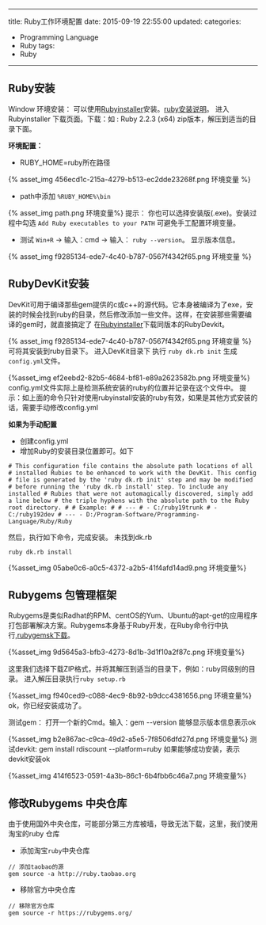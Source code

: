 ﻿----
title: Ruby工作环境配置
date: 2015-09-19 22:55:00
updated:
categories: 
- Programming Language
- Ruby
tags:
- Ruby
----

## Ruby安装

Window 环境安装：
可以使用[Rubyinstaller][Rubyinstaller]安装。[ruby安装说明][ruby安装说明]。
进入Rubyinstaller 下载页面。下载：如 : Ruby 2.2.3 (x64) zip版本，解压到适当的目录下面。

**环境配置：**
* RUBY_HOME=ruby所在路径


{% asset_img 456ecd1c-215a-4279-b513-ec2dde23268f.png 环境变量 %}
* path中添加 `%RUBY_HOME%\bin`

{% asset_img path.png 环境变量%}
提示： 你也可以选择安装版(.exe)。安装过程中勾选 `Add Ruby executables to your PATH` 可避免手工配置环境变量。
* 测试  `Win+R` -> 输入：cmd  -> 输入： `ruby --version`。   显示版本信息。


{% asset_img f9285134-ede7-4c40-b787-0567f4342f65.png 环境变量 %}

## RubyDevKit安装
DevKit可用于编译那些gem提供的c或c++的源代码。它本身被编译为了exe，安装的时候会找到ruby的目录，然后修改添加一些文件。这样，在安装那些需要编译的gem时，就直接搞定了
在[Rubyinstaller][Rubyinstaller]下载同版本的RubyDevkit。



{% asset_img f9285134-ede7-4c40-b787-0567f4342f65.png 环境变量 %}
可将其安装到ruby目录下。
进入DevKit目录下
执行 `ruby dk.rb init` 生成`config.yml`文件。

{%asset_img ef2eebd2-82b5-4684-bf81-e89a2623582b.png 环境变量%}
config.yml文件实际上是检测系统安装的ruby的位置并记录在这个文件中。
提示：如上面的命令只针对使用rubyinstall安装的ruby有效，如果是其他方式安装的话，需要手动修改config.yml

**如果为手动配置**
* 创建config.yml
* 增加Ruby的安装目录位置即可。如下
```
# This configuration file contains the absolute path locations of all # installed Rubies to be enhanced to work with the DevKit. This config # file is generated by the 'ruby dk.rb init' step and may be modified # before running the 'ruby dk.rb install' step. To include any installed # Rubies that were not automagically discovered, simply add a line below # the triple hyphens with the absolute path to the Ruby root directory. # # Example: # # --- # - C:/ruby19trunk # - C:/ruby192dev # --- - D:/Program-Software/Programming-Language/Ruby/Ruby
```

然后，执行如下命令，完成安装。 未找到dk.rb
```
ruby dk.rb install
```


{%asset_img 05abe0c6-a0c5-4372-a2b5-41f4afd14ad9.png 环境变量%}
## Rubygems 包管理框架
Rubygems是类似Radhat的RPM、centOS的Yum、Ubuntu的apt-get的应用程序打包部署解决方案。Rubygems本身基于Ruby开发，在Ruby命令行中执行,[rubygemsk下载][rubygems下载]。




{%asset_img 9d5645a3-bfb3-4273-8d1b-3d1f10a2f87c.png 环境变量%}

这里我们选择下载ZIP格式，并将其解压到适当的目录下，例如：ruby同级别的目录。
进入解压目录执行`ruby setup.rb`


{%asset_img f940ced9-c088-4ec9-8b92-b9dcc4381656.png 环境变量%}
ok，你已经安装成功了。


测试gem： 打开一个新的Cmd。输入：gem --version 能够显示版本信息表示ok

{%asset_img b2e867ac-c9ca-49d2-a5e5-7f8506dfd27d.png 环境变量%}
测试devkit: gem install rdiscount --platform=ruby 如果能够成功安装，表示devkit安装ok

{%asset_img 414f6523-0591-4a3b-86c1-6b4fbb6c46a7.png 环境变量%}




## 修改Rubygems 中央仓库

由于使用国外中央仓库，可能部分第三方库被墙，导致无法下载，这里，我们使用淘宝的ruby 仓库

* 添加淘宝`ruby`中央仓库
```
// 添加taobao的源
gem source -a http://ruby.taobao.org
```
* 移除官方中央仓库
```
// 移除官方仓库
gem source -r https://rubygems.org/ 
```





[Rubyinstaller]:http://rubyinstaller.org/downloads/ "Rubyinstaller安装"
[ruby安装说明]:https://www.ruby-lang.org/zh_cn/downloads/ "ryby安装说明"
[rubygems下载]:https://rubygems.org/pages/download "rubygems下载"